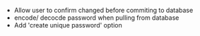 * Allow user to confirm changed before commiting to database
* encode/ decocde password when pulling from database
* Add 'create unique password' option